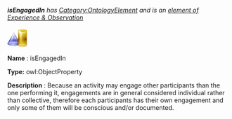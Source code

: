 ___isEngagedIn__ 
 has
 [Category:OntologyElement](../../Category/OntologyElement "Category:OntologyElement") 
 and is an
 [element of](../../Property/ElementOf "Property:ElementOf") 
[Experience & Observation](../../Submissions/Experience_&_Observation "Submissions:Experience & Observation")_




  





[![ObjectProperty](../public/images/thumb/c/c3/ObjectProperty.gif/45px-ObjectProperty.gif)](../../Image/ObjectProperty.gif "ObjectProperty")


__Name__ 
 : isEngagedIn
 



__Type:__ 
 owl:ObjectProperty
 



__Description__ 
 : Because an activity may engage other participants than the one performing it, engagements are in general considered individual rather than collective, therefore each participants has their own engagement and only some of them will be conscious and/or documented.